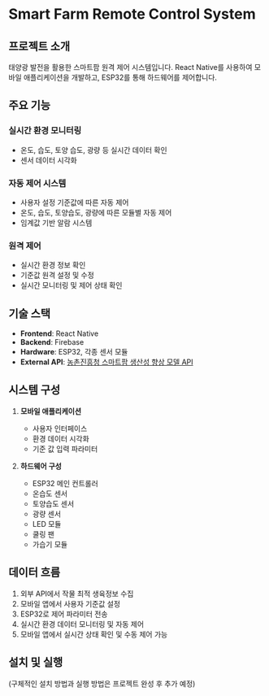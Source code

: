 # Smart Farm Remote Control System

## 프로젝트 소개

태양광 발전을 활용한 스마트팜 원격 제어 시스템입니다. React Native를 사용하여 모바일 애플리케이션을 개발하고, ESP32를 통해 하드웨어를 제어합니다.

## 주요 기능

### **실시간 환경 모니터링**

- 온도, 습도, 토양 습도, 광량 등 실시간 데이터 확인
- 센서 데이터 시각화

### **자동 제어 시스템**

- 사용자 설정 기준값에 따른 자동 제어
- 온도, 습도, 토양습도, 광량에 따른 모듈별 자동 제어
- 임계값 기반 알람 시스템

### **원격 제어**

- 실시간 환경 정보 확인
- 기준값 원격 설정 및 수정
- 실시간 모니터링 및 제어 상태 확인

## 기술 스택

- **Frontend**: React Native
- **Backend**: Firebase
- **Hardware**: ESP32, 각종 센서 모듈
- **External API**: [농촌진흥청 스마트팜 생산성 향상 모델 API](https://smartfarm.rda.go.kr/dtsv/grwhctstb_pub.do)

## 시스템 구성

1. **모바일 애플리케이션**

   - 사용자 인터페이스
   - 환경 데이터 시각화
   - 기준 값 입력 파라미터

2. **하드웨어 구성**
   - ESP32 메인 컨트롤러
   - 온습도 센서
   - 토양습도 센서
   - 광량 센서
   - LED 모듈
   - 쿨링 팬
   - 가습기 모듈

## 데이터 흐름

1. 외부 API에서 작물 최적 생육정보 수집
2. 모바일 앱에서 사용자 기준값 설정
3. ESP32로 제어 파라미터 전송
4. 실시간 환경 데이터 모니터링 및 자동 제어
5. 모바일 앱에서 실시간 상태 확인 및 수동 제어 가능

## 설치 및 실행

(구체적인 설치 방법과 실행 방법은 프로젝트 완성 후 추가 예정)
